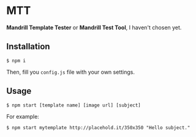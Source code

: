 # MTT

**Mandrill Template Tester** or **Mandrill Test Tool**, I haven't chosen yet.

## Installation

```
$ npm i
```

Then, fill you `config.js` file with your own settings.

## Usage

```
$ npm start [template name] [image url] [subject]
```
For example:
```
$ npm start mytemplate http://placehold.it/350x350 "Hello subject."
```